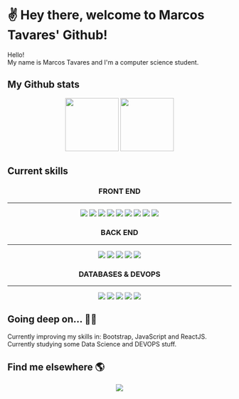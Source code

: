 # ✌️ Hey there, welcome to Marcos Tavares' Github!

<div>
  <p>Hello! <br>My name is Marcos Tavares and I'm a computer science student.</p>
</div>


<h2> My Github stats </h2>
<div align=center>
  <img height="120em" src="https://github-readme-stats.vercel.app/api?username=mjtavrs&count_private=false&show_icons=true&hide_title=true&theme=tokyonight">
  <img height="120em" src="https://github-readme-stats.vercel.app/api/top-langs/?username=mjtavrs&layout=compact&langs_count=6&theme=tokyonight">
</div>

<h2>Current skills</h2>
<h3 align=center> FRONT END </h3>
<hr>
<div align=center>

  <img src="https://img.shields.io/badge/HTML5-E34F26?style=for-the-badge&logo=html5&logoColor=white">
  <img src="https://img.shields.io/badge/CSS3-1572B6?style=for-the-badge&logo=css3&logoColor=white">
  <img src="https://img.shields.io/badge/Sass-CC6699?style=for-the-badge&logo=sass&logoColor=white">
  <img src="https://img.shields.io/badge/Bootstrap-563D7C?style=for-the-badge&logo=bootstrap&logoColor=white">
  <img src="https://img.shields.io/badge/Tailwind_CSS-38B2AC?style=for-the-badge&logo=tailwind-css&logoColor=white">
  <img src="https://img.shields.io/badge/JavaScript-F7DF1E?style=for-the-badge&logo=javascript&logoColor=black">
  <img src="https://img.shields.io/badge/jQuery-0769AD?style=for-the-badge&logo=jquery&logoColor=white">
  <img src="https://img.shields.io/badge/React-20232A?style=for-the-badge&logo=react&logoColor=61DAFB">
  <img src="https://img.shields.io/badge/Angular-DD0031?style=for-the-badge&logo=angular&logoColor=white">

</div>

<h3 align=center> BACK END </h3>
<hr>
<div align=center>
  
  <img src="https://img.shields.io/badge/Node.js-43853D?style=for-the-badge&logo=node.js&logoColor=white">
  <img src="https://img.shields.io/badge/Express.js-404D59?style=for-the-badge">
  <img src="https://img.shields.io/badge/Java-ED8B00?style=for-the-badge&logo=java&logoColor=white">
  <img src="https://img.shields.io/badge/Python-3776AB?style=for-the-badge&logo=python&logoColor=white">
  <img src="https://img.shields.io/badge/R-276DC3?style=for-the-badge&logo=r&logoColor=white">
    
</div>

<h3 align=center> DATABASES & DEVOPS </h3>
<hr>
<div align=center>

  <img src="https://img.shields.io/badge/Amazon_AWS-FF9900?style=for-the-badge&logo=amazonaws&logoColor=white">
  <img src="https://img.shields.io/badge/GIT-E44C30?style=for-the-badge&logo=git&logoColor=white">
  <img src="https://img.shields.io/badge/MongoDB-4EA94B?style=for-the-badge&logo=mongodb&logoColor=white">
  <img src="https://img.shields.io/badge/MySQL-005C84?style=for-the-badge&logo=mysql&logoColor=white">
  <img src="https://img.shields.io/badge/PostgreSQL-316192?style=for-the-badge&logo=postgresql&logoColor=white">
  
</div>

<h2>Going deep on... 👨‍💻</h2>
Currently improving my skills in: Bootstrap, JavaScript and ReactJS. <br>
Currently studying some Data Science and DEVOPS stuff.

<h2>Find me elsewhere 🌎</h2>

<div align=center>
  <a href="https://www.linkedin.com/in/mjtavrs/" target="_blank"><img src="https://img.shields.io/badge/LinkedIn-0077B5?style=for-the-badge&logo=linkedin&logoColor=white"></a>
</div> <br><br>
